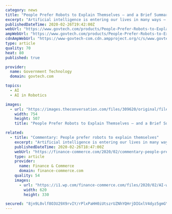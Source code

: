 ```yaml
---
category: news
title: "People Prefer Robots to Explain Themselves – and a Brief Summary Doesn't Cut It"
excerpt: "Artificial intelligence is entering our lives in many ways – on our smartphones ... how artificial agents can be made more transparent and trustworthy to their human users. Trustworthiness is essential if robots and people are to work together. XAI seeks to develop AI systems that human beings find trustworthy – while also performing ..."
publishedDateTime: 2020-02-26T19:42:00Z
webUrl: "https://www.govtech.com/products/People-Prefer-Robots-to-Explain-Themselves--and-a-Brief-Summary-Doesnt-Cut-It.html"
ampWebUrl: "https://www.govtech.com/products/People-Prefer-Robots-to-Explain-Themselves--and-a-Brief-Summary-Doesnt-Cut-It.html?AMP"
cdnAmpWebUrl: "https://www-govtech-com.cdn.ampproject.org/c/s/www.govtech.com/products/People-Prefer-Robots-to-Explain-Themselves--and-a-Brief-Summary-Doesnt-Cut-It.html?AMP"
type: article
quality: 70
heat: 80
published: true

provider:
  name: Government Technology
  domain: govtech.com

topics:
  - AI
  - AI in Robotics

images:
  - url: "https://images.theconversation.com/files/309620/original/file-20200113-103951-1d39a4w.jpg?ixlib=rb-1.1.0&q=45&auto=format&w=754&fit=clip"
    width: 754
    height: 507
    title: "People Prefer Robots to Explain Themselves – and a Brief Summary Doesn't Cut It"

related:
  - title: "Commentary: People prefer robots to explain themselves"
    excerpt: "Artificial intelligence is entering our lives in many ways – on our smartphones ... how artificial agents can be made more transparent and trustworthy to their human users. Trustworthiness is essential if robots and people are to work together. XAI seeks to develop AI systems that human beings find trustworthy – while also performing ..."
    publishedDateTime: 2020-02-26T18:47:00Z
    webUrl: "https://finance-commerce.com/2020/02/commentary-people-prefer-robots-to-explain-themselves/"
    type: article
    provider:
      name: Finance & Commerce
      domain: finance-commerce.com
    quality: 54
    images:
      - url: "https://i1.wp.com/finance-commerce.com/files/2020/02/AI-w.jpg?fit=620%2C330&#038;ssl=1"
        width: 620
        height: 330

secured: "8jn9L0vlf8O3U29X9rvIY/rPlxPaHH0iUtszrUZNhYQHrjDIGxlV4dyz5gmGYG9aqT90KBO3S16su9+e2IJYf/GSJJe2n20PLlK92wU0xgOZr64fe3/j10lhapb6g9oqZLmlpP5g3oBrvurfGgkMtoec48bZqAZEhYBinHvKgTbAjL/oU/HXhcTaKz36UAgGf73dfnAq08OEcGRnU1jVdCiX0HNKOPUi2ho42c2Q1NJHzoqD4hahisrssdIX3Dfmxs2sYv/8W1pjGK9TH59Rv2VKrxztCYLoyQRxVnyNJncMPq1at2x/AeeLx0KA4kcBbQ11LhrFMBGCyd/mnL/doeS+1MoSK7L5QTq4lnQGrW/5g1jvf7kslfHzCpy7LPnAtS9cHlWIn2oF5sqXp7eeMK270hBz05IVfy76Sy5nsyojO1fydPxbU33yHOyLzJnhu3i3KoGWaAGfApiZt5/nIS/EeDQHqcPVQZL5aMrp6vo=;tq0Yz3KBIW1xTzbge+JX2g=="
---
```


